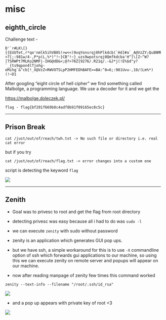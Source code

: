 # misc

## eighth_circle

Challenge text - 

```
D'`r#LK\[}{{EUUTet,r*qo'nmlk5ihVB0S!>w<<)9xqYonsrqj0hPlkdcb(`Hd]#a`_A@VzZY;Qu8NMRQJn1MLKJCg*)ED=a$:?>7[;:981w/4-,P*p(L,%*)"!~}CB"!~}_uzs9wpotsrqj0Qmfkdcba'H^]\[Z~^W?[TSRWPt7MLKo2NMFj-IHG@dD&<;@?>76Z{9276/.R21q/.-&J*j(!E%$d"y?`_{ts9qpon4lTjohg-eMihg`&^cb[!_X@VzZ<RWVOTSLpP2HMFEDhBAFE>=BA:^8=6;:981Uvu-,10/(Lm%*)(!~D1
```

After googling “eight circle of hell cipher” we find something called Malbolge, a programming language.
We use a decoder for it and we get the 

https://malbolge.doleczek.pl/


```
flag - flag{bf201f669b8c4adf8b91f09165ec8c5c}
```

----------

## Prison Break

```
cat /just/out/of/reach/twh.txt -> No such file or directory i.e. real cat error
```

but if you try

```
cat /just/out/of/reach/flag.txt -> error changes into a custom one
```

script is detecting the keyword `flag`

![](https://i.imgur.com/TVn65zl.png)

----------

## Zenith

* Goal was to privesc to root and get the flag from root directory

* detecting privesc was easy because all i had to do was `sudo -l`

* we can execute `zenity` with sudo without password

* zenity is an application which generates GUI pop ups.

* but we have ssh, a simple workaround for this is to use `-X` commandline option of ssh which forwards gui applications to our machine, so using this we can execute zenity on remote server and popups will appear on our machine.

* now after reading manpage of zenity few times this command worked

```
zenity --text-info --filename "/root/.ssh/id_rsa"
```

![](https://i.imgur.com/M3C9zEb.png)

* and a pop up appears with private key of root <3

![](https://i.imgur.com/kse1aWc.png)
